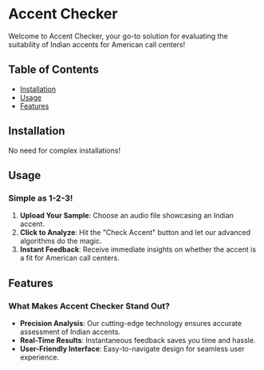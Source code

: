 # Accent Checker

Welcome to Accent Checker, your go-to solution for evaluating the suitability of Indian accents for American call centers!

## Table of Contents

- [Installation](#installation)
- [Usage](#usage)
- [Features](#features)

## Installation

No need for complex installations!
## Usage

### Simple as 1-2-3!

1. **Upload Your Sample**: Choose an audio file showcasing an Indian accent.
2. **Click to Analyze**: Hit the "Check Accent" button and let our advanced algorithms do the magic.
3. **Instant Feedback**: Receive immediate insights on whether the accent is a fit for American call centers.

## Features

### What Makes Accent Checker Stand Out?

- **Precision Analysis**: Our cutting-edge technology ensures accurate assessment of Indian accents.
- **Real-Time Results**: Instantaneous feedback saves you time and hassle.
- **User-Friendly Interface**: Easy-to-navigate design for seamless user experience.
